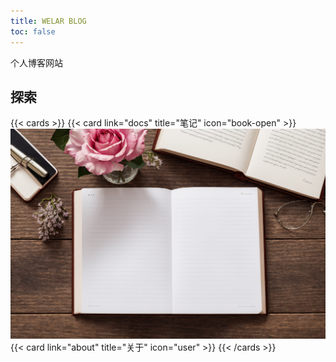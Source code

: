 ```yaml
---
title: WELAR BLOG
toc: false
---
```


个人博客网站

## 探索

{{< cards >}}
  {{< card link="docs" title="笔记" icon="book-open" >}}
  ![](notes.png)
  {{< card link="about" title="关于" icon="user" >}}
{{< /cards >}}

